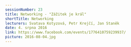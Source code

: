 ```yaml
---
sessionNumber: 23
title: Networking - "Zážitek je král"
shortTitle: Networking
lecturers: Svatava Kotyzová, Petr Krejčí, Jan Staněk
date: 4. srpna 2016
link: https://www.facebook.com/events/1776410759239937/
picture: 2016-08-04.jpg
---
```

